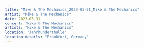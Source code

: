 ```yaml
---
title: "Mike & The Mechanics_2023-05-31_Mike & The Mechanics"
artist: "Mike & The Mechanics"
date: 2023-05-31
concert: "Mike & The Mechanics"
artists: "Mike & The Mechanics"
location: "Jahrhunderthalle"
location_details: "Frankfurt, Germany"
---
```

